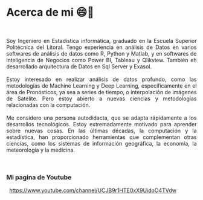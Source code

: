 # Acerca de mi 😄👋
&nbsp;
<div style="text-align: justify">
Soy Ingeniero en Estadística informática, graduado en la Escuela Superior Politécnica del Litoral. Tengo experiencia en análisis de Datos en varios softwares de análisis de datos como R, Python y Matlab, y en softwares de inteligencia de Negocios como Power BI, Tableau y Qlikview. También eh desarrollado arquitectura de Datos en Sql Server y Exasol.</div>
&nbsp;
<div style="text-align: justify"> Estoy interesado en realizar análisis de datos profundo, como las metodologías de Machine Learning y Deep Learning, específicamente en el área de Pronósticos, ya sea a series de tiempo, o interpolación de imágenes de Satélite. Pero estoy abierto a nuevas ciencias y metodologías relacionadas con la computación.</div>
&nbsp;
<div style="text-align: justify"> Me considero una persona autodidacta, que se adapta rápidamente a los desarrollos tecnológicos. Estoy extremadamente motivado para aprender sobre nuevas cosas. En las últimas décadas, la computación y la estadística, han proporcionado herramientas que complementan otras ciencias, como los sistemas de información geográfica, la economía, la meteorología y la medicina.</div>

&nbsp;

### Mi pagina de Youtube
&nbsp;
https://www.youtube.com/channel/UCJB9r1HTE0xX9UidoO4TVdw
